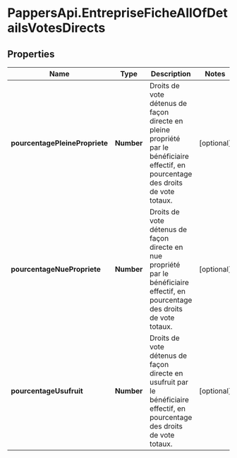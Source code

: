 # PappersApi.EntrepriseFicheAllOfDetailsVotesDirects

## Properties

Name | Type | Description | Notes
------------ | ------------- | ------------- | -------------
**pourcentagePleinePropriete** | **Number** | Droits de vote détenus de façon directe en pleine propriété par le bénéficiaire effectif, en pourcentage des droits de vote totaux. | [optional] 
**pourcentageNuePropriete** | **Number** | Droits de vote détenus de façon directe en nue propriété par le bénéficiaire effectif, en pourcentage des droits de vote totaux. | [optional] 
**pourcentageUsufruit** | **Number** | Droits de vote détenus de façon directe en usufruit par le bénéficiaire effectif, en pourcentage des droits de vote totaux. | [optional] 


